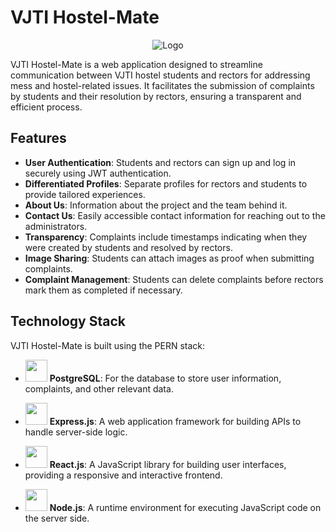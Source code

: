 # VJTI Hostel-Mate



<div align="center">
  <img src="https://github.com/adityamote2205/VJTI-Hostel-Mate/assets/108695859/707c6600-4c5a-4aa8-a2aa-b5f46d3863b9" alt="Logo">
</div>




VJTI Hostel-Mate is a web application designed to streamline communication between VJTI hostel students and rectors for addressing mess and hostel-related issues. It facilitates the submission of complaints by students and their resolution by rectors, ensuring a transparent and efficient process.

## Features

- **User Authentication**: Students and rectors can sign up and log in securely using JWT authentication.
- **Differentiated Profiles**: Separate profiles for rectors and students to provide tailored experiences.
- **About Us**: Information about the project and the team behind it.
- **Contact Us**: Easily accessible contact information for reaching out to the administrators.
- **Transparency**: Complaints include timestamps indicating when they were created by students and resolved by rectors.
- **Image Sharing**: Students can attach images as proof when submitting complaints.
- **Complaint Management**: Students can delete complaints before rectors mark them as completed if necessary.

## Technology Stack

VJTI Hostel-Mate is built using the PERN stack:
- <img src="https://upload.wikimedia.org/wikipedia/commons/thumb/2/29/Postgresql_elephant.svg/640px-Postgresql_elephant.svg.png" width="35"> **PostgreSQL**: For the database to store user information, complaints, and other relevant data.

- <img src="https://www.vectorlogo.zone/logos/expressjs/expressjs-ar21.png" width="35"> **Express.js**: A web application framework for building APIs to handle server-side logic.
- <img src="https://upload.wikimedia.org/wikipedia/commons/thumb/a/a7/React-icon.svg/2300px-React-icon.svg.png" width="35"> **React.js**: A JavaScript library for building user interfaces, providing a responsive and interactive frontend.
- <img src="https://upload.wikimedia.org/wikipedia/commons/thumb/d/d9/Node.js_logo.svg/2560px-Node.js_logo.svg.png" width="35"> **Node.js**: A runtime environment for executing JavaScript code on the server side.
